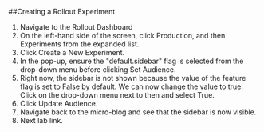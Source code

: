 ##Creating a Rollout Experiment
1. Navigate to the Rollout Dashboard
2. On the left-hand side of the screen, click Production, and then Experiments from the expanded list.
3. Click Create a New Experiment.
4. In the pop-up, ensure the "default.sidebar" flag is selected from the drop-down menu before clicking Set Audience.
5. Right now, the sidebar is not shown because the value of the feature flag is set to False by default. We can now change the value to true. Click on the drop-down menu next to then and select True.
6. Click Update Audience.
7. Navigate back to the micro-blog and see that the sidebar is now visible.
8. Next lab link.